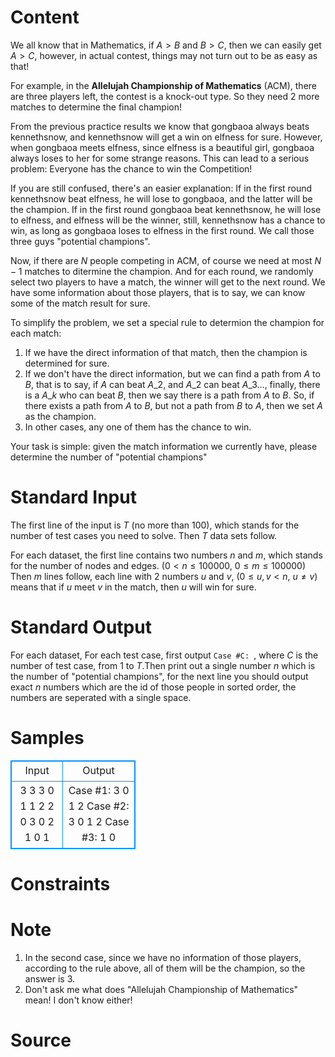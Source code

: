 
# Content

We all know that in Mathematics, if $A>B$ and $B>C$, then we can easily get $A>C$, however, in actual contest, things may not turn out to be as easy as that!

For example, in the **Allelujah Championship of Mathematics** (ACM), there are three players left, the contest is a knock-out type. So they need $2$ more matches to determine the final champion!

From the previous practice results we know that gongbaoa always beats kennethsnow, and kennethsnow will get a win on elfness for sure. However, when gongbaoa meets elfness, since elfness is a beautiful girl, gongbaoa always loses to her for some strange reasons. This can lead to a serious problem: Everyone has the chance to win the Competition! 

If you are still confused, there's an easier explanation: If in the first round kennethsnow beat elfness, he will lose to gongbaoa, and the latter will be the champion. If in the first round gongbaoa beat kennethsnow, he will lose to elfness, and elfness will be the winner, still, kennethsnow has a chance to win, as long as gongbaoa loses to elfness in the first round. We call those three guys "potential champions". 

Now, if there are $N$ people competing in ACM, of course we need at most $N-1$ matches to ditermine the champion. And for each round, we randomly select two players to have a match, the winner will get to the next round. We have some information about those players, that is to say, we can know some of the match result for sure. 

To simplify the problem, we set a special rule to determion the champion for each match:

1. If we have the direct information of that match, then the champion is determined for sure.
2. If we don't have the direct information, but we can find a path from $A$ to $B$, that is to say, if $A$ can beat $A\_2$, and $A\_2$ can beat $A\_3$..., finally, there is a $A\_k$ who can beat $B$, then we say there is a path from $A$ to $B$. So, if there exists a path from $A$ to $B$, but not a path from $B$ to $A$, then we set $A$ as the champion.
3. In other cases, any one of them has the chance to win.

Your task is simple: given the match information we currently have, please determine the number of "potential champions"

# Standard Input

The first line of the input is $T$ (no more than $100$), which stands for the number of test cases you need to solve. Then $T$ data sets follow.

For each dataset, the first line contains two numbers $n$ and $m$, which stands for the number of nodes and edges. ($0 < n \leq 100000$, $0 \leq m \leq 100000$) Then $m$ lines follow, each line with $2$ numbers $u$ and $v$, ($0\leq u,v < n$, $u\neq v$) means that if $u$ meet $v$ in the match, then $u$ will win for sure.

# Standard Output

For each dataset, For each test case, first output `Case #C: `, where $C$ is the number of test case, from $1$ to $T$.Then print out a single number $n$ which is the number of "potential champions", for the next line you should output exact $n$ numbers which are the id of those people in sorted order, the numbers are seperated with a single space.

# Samples

<style>
        table,table tr th, table tr td { border:1px solid #0094ff; }
        table { width: 200px; min-height: 25px; line-height: 25px; text-align: center; border-collapse: collapse;}   
    </style>
<table>
	<tr>
		<td>Input</td>
		<td>Output</td>
	</tr>
<tr><td>3
3 3
0 1
1 2
2 0
3 0
2 1
0 1</td><td>Case #1: 3
0 1 2
Case #2: 3
0 1 2
Case #3: 1
0</td></tr></table>


# Constraints



# Note

1. In the second case, since we have no information of those players, according to the rule above, all of them will be the champion, so the answer is $3$.
2. Don't ask me what does "Allelujah Championship of Mathematics" mean! I don't know either!

# Source


